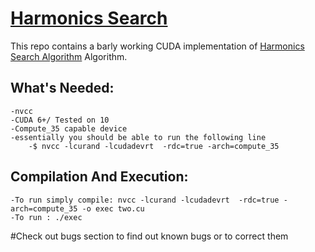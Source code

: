 # [**Harmonics Search**](https://doi.org/10.1177%2F003754970107600201)

This repo contains a barly working CUDA implementation of [Harmonics Search Algorithm](https://doi.org/10.1177%2F003754970107600201) Algorithm.

## What's Needed: 
	-nvcc 
	-CUDA 6+/ Tested on 10 
	-Compute_35 capable device
	-essentially you should be able to run the following line 
		-$ nvcc -lcurand -lcudadevrt  -rdc=true -arch=compute_35 
	
## Compilation And Execution: 
	-To run simply compile: nvcc -lcurand -lcudadevrt  -rdc=true -arch=compute_35 -o exec two.cu
	-To run : ./exec

#Check out bugs section to find out known bugs or to correct them

